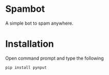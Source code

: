 # Spambot
A simple bot to spam anywhere. 
# Installation
 Open command prompt and type the following
```
pip install pynput
```

